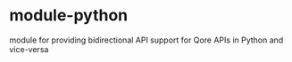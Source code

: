 # module-python
module for providing bidirectional API support for Qore APIs in Python and vice-versa
